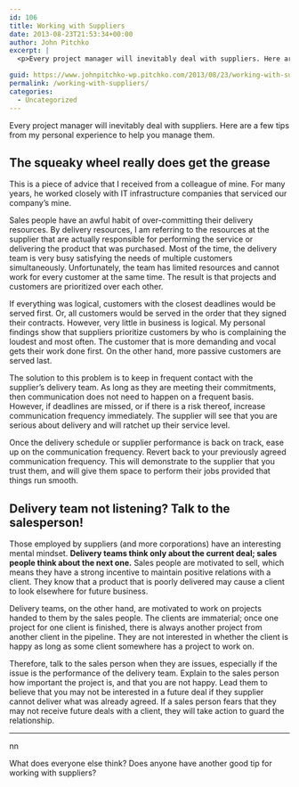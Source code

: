 ```yaml
---
id: 106
title: Working with Suppliers
date: 2013-08-23T21:53:34+00:00
author: John Pitchko
excerpt: |
  <p>Every project manager will inevitably deal with suppliers. Here are a few tips from my personal experience to help you manage them.</p>

guid: https://www.johnpitchko-wp.pitchko.com/2013/08/23/working-with-suppliers/
permalink: /working-with-suppliers/
categories:
  - Uncategorized
---
```

<p>Every project manager will inevitably deal with suppliers. Here are a few tips from my personal experience to help you manage them.</p>

<h2 id="the-squeaky-wheel-really-does-get-the-grease">The squeaky wheel really does get the grease</h2>

<p>This is a piece of advice that I received from a colleague of mine. For many years, he worked closely with IT infrastructure companies that serviced our company’s mine.</p>

<p>Sales people have an awful habit of over-committing their delivery resources. By delivery resources, I am referring to the resources at the supplier that are actually responsible for performing the service or delivering the product that was purchased. Most of the time, the delivery team is very busy satisfying the needs of multiple customers simultaneously. Unfortunately, the team has limited resources and cannot work for every customer at the same time. The result is that projects and customers are prioritized over each other.</p>

<p>If everything was logical, customers with the closest deadlines would be served first. Or, all customers would be served in the order that they signed their contracts. However, very little in business is logical. My personal findings show that suppliers prioritize customers by who is complaining the loudest and most often. The customer that is more demanding and vocal gets their work done first. On the other hand, more passive customers are served last.</p>

<p>The solution to this problem is to keep in frequent contact with the supplier’s delivery team. As long as they are meeting their commitments, then communication does not need to happen on a frequent basis. However, if deadlines are missed, or if there is a risk thereof, increase communication frequency immediately. The supplier will see that you are serious about delivery and will ratchet up their service level.</p>

<p>Once the delivery schedule or supplier performance is back on track, ease up on the communication frequency. Revert back to your previously agreed communication frequency. This will demonstrate to the supplier that you trust them, and will give them space to perform their jobs provided that things run smooth.</p>

<h2 id="delivery-team-not-listening-talk-to-the-salesperson">Delivery team not listening? Talk to the salesperson!</h2>

<p>Those employed by suppliers (and more corporations) have an interesting mental mindset. <strong>Delivery teams think only about the current deal; sales people think about the next one.</strong> Sales people are motivated to sell, which means they have a strong incentive to maintain positive relations with a client. They know that a product that is poorly delivered may cause a client to look elsewhere for future business.</p>

<p>Delivery teams, on the other hand, are motivated to work on projects handed to them by the sales people. The clients are immaterial; once one project for one client is finished, there is always another project from another client in the pipeline. They are not interested in whether the client is happy as long as some client somewhere has a project to work on.</p>

<p>Therefore, talk to the sales person when they are issues, especially if the issue is the performance of the delivery team. Explain to the sales person how important the project is, and that you are not happy. Lead them to believe that you may not be interested in a future deal if they supplier cannot deliver what was already agreed. If a sales person fears that they may not receive future deals with a client, they will take action to guard the relationship.</p>

<hr />nn</p>
<p>What does everyone else think? Does anyone have another good tip for working with suppliers?</p>
